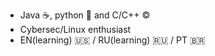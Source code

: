 - Java ☕, python 🐍 and C/C++ ©️
- Cybersec/Linux enthusiast
- EN(learning) 🇺🇸 / RU(learning) 🇷🇺 / PT 🇧🇷 
